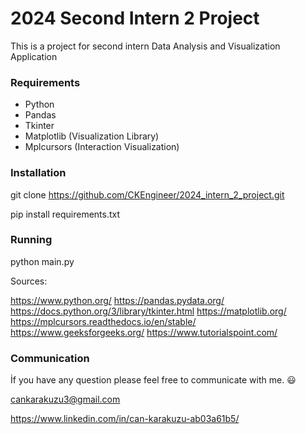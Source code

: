 # 2024 Second Intern 2 Project
This is a project for second intern
Data Analysis and Visualization Application

### Requirements

* Python
* Pandas
* Tkinter
* Matplotlib (Visualization Library)
* Mplcursors (Interaction Visualization)

### Installation
git clone https://github.com/CKEngineer/2024_intern_2_project.git

pip install requirements.txt

### Running

python main.py


Sources:

https://www.python.org/
https://pandas.pydata.org/
https://docs.python.org/3/library/tkinter.html
https://matplotlib.org/
https://mplcursors.readthedocs.io/en/stable/
https://www.geeksforgeeks.org/
https://www.tutorialspoint.com/


### Communication
İf you have any question please feel free to communicate with me. 😃

cankarakuzu3@gmail.com

https://www.linkedin.com/in/can-karakuzu-ab03a61b5/



